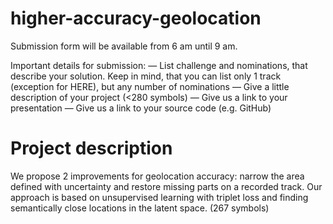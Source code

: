 # higher-accuracy-geolocation
Submission form will be available from 6 am until 9 am. 

Important details for submission:
— List challenge and nominations, that describe your solution. Keep in mind, that you can list only 1 track (exception for HERE), but any number of nominations
— Give a little description of your project (<280 symbols)
— Give us a link to your presentation
— Give us a link to your source code (e.g. GitHub)

# Project description

We propose 2  improvements for geolocation accuracy: narrow the area defined with uncertainty and restore missing parts on a recorded track. Our approach is based on unsupervised learning with triplet loss and finding semantically close locations in the latent space.
(267 symbols)
